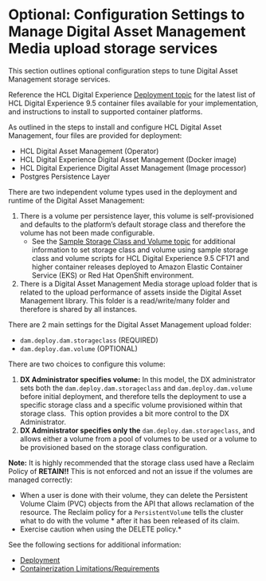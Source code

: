 # Optional: Configuration Settings to Manage Digital Asset Management Media upload storage services

This section outlines optional configuration steps to tune Digital Asset Management storage services.

Reference the HCL Digital Experience [Deployment topic](deployment.md) for the latest list of HCL Digital Experience 9.5 container files available for your implementation, and instructions to install to supported container platforms.

As outlined in the steps to install and configure HCL Digital Asset Management, four files are provided for deployment:

-   HCL Digital Asset Management \(Operator\)
-   HCL Digital Experience Digital Asset Management \(Docker image\)
-   HCL Digital Experience Digital Asset Management \(Image processor\)
-   Postgres Persistence Layer

There are two independent volume types used in the deployment and runtime of the Digital Asset Management:

1.  There is a volume per persistence layer, this volume is self-provisioned and defaults to the platform’s default storage class and therefore the volume has not been made configurable.
    -   See the [Sample Storage Class and Volume topic](sample_storage_class_volume.md) for additional information to set storage class and volume using sample storage class and volume scripts for HCL Digital Experience 9.5 CF171 and higher container releases deployed to Amazon Elastic Container Service \(EKS\) or Red Hat OpenShift environment.
2.  There is a Digital Asset Management Media storage upload folder that is related to the upload performance of assets inside the Digital Asset Management library. This folder is a read/write/many folder and therefore is shared by all instances.

There are 2 main settings for the Digital Asset Management upload folder:

-   `dam.deploy.dam.storageclass` \(REQUIRED\)
-   `dam.deploy.dam.volume` \(OPTIONAL\)

There are two choices to configure this volume:

1.  **DX Administrator specifies volume:** In this model, the DX administrator sets both the `dam.deploy.dam.storageclass` and `dam.deploy.dam.volume` before initial deployment, and therefore tells the deployment to use a specific storage class and a specific volume provisioned within that storage class.  This option provides a bit more control to the DX Administrator.
2.  **DX Administrator specifies only the** `dam.deploy.dam.storageclass`, and allows either a volume from a pool of volumes to be used or a volume to be provisioned based on the storage class configuration.

**Note:** It is highly recommended that the storage class used have a Reclaim Policy of **RETAIN!!** This is not enforced and not an issue if the volumes are managed correctly:

-   When a user is done with their volume, they can delete the Persistent Volume Claim \(PVC\) objects from the API that allows reclamation of the resource. The Reclaim policy for a `PersistentVolume` tells the cluster what to do with the volume \* after it has been released of its claim.
-   Exercise caution when using the DELETE policy.\*

See the following sections for additional information:

-   [Deployment](deployment.md)
-   [Containerization Limitations/Requirements](limitations_requirements.md)



